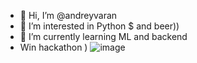 - 👋 Hi, I’m @andreyvaran
- 👀 I’m interested in Python $ and beer))
- 🌱 I’m currently learning ML and backend 
-  Win hackathon )
![image](https://user-images.githubusercontent.com/57299272/144706752-6a0f74b9-6531-4aaa-95c4-5fbd61e7b8fd.png)

<!---
andreyvaran/andreyvaran is a ✨ special ✨ repository because its `README.md` (this file) appears on your GitHub profile.
You can click the Preview link to take a look at your changes.
![image](https://user-images.githubusercontent.com/57299272/144706998-34c151ad-39eb-46d9-b79e-0cd5636225ee.png)

--->
